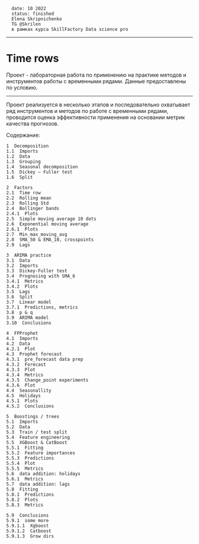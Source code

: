       date: 10 2022
      status: finished 
      Elena Skripnichenko
      TG @Skrilen
      в рамках курса SkillFactory Data science pro
__________
# Time rows  
Проект - лабораторная работа по применению на практике методов и инструментов работы с временными рядами. 
Данные предоставлены по условию.

________
Проект реализуется в несколько этапов и последовательно охватывает ряд инструментов и методов по работе с временными рядами,  проводится оценка эффективности применения на основании метрик качества прогнозов. 

Содержание:

    1  Decomposition
    1.1  Imports
    1.2  Data
    1.3  Grouping
    1.4  Seasonal decomposition
    1.5  Dickey — Fuller test
    1.6  Split

    2  Factors
    2.1  Time row
    2.2  Rolling mean
    2.3  Rolling Std
    2.4  Bollinger bands
    2.4.1  Plots
    2.5  Simple moving average 10 dots
    2.6  Exponential moving average
    2.6.1  Plots
    2.7  Min_max_moving_avg
    2.8  SMA_50 & EMA_10, crosspoints
    2.9  Lags

    3  ARIMA practice
    3.1  Data
    3.2  Imports
    3.3  Dickey-Fuller test
    3.4  Prognosing with SMA_6
    3.4.1  Metrics
    3.4.2  Plots
    3.5  Lags
    3.6  Split
    3.7  Linear model
    3.7.1  Predictions, metrics
    3.8  p & q
    3.9  ARIMA model
    3.10  Conclusions

    4  FPProphet
    4.1  Imports
    4.2  Data
    4.2.1  Plot
    4.3  Prophet forecast
    4.3.1  pre_forecast data prep
    4.3.2  Forecast
    4.3.3  Plot
    4.3.4  Metrics
    4.3.5  Change_point experiments
    4.3.6  Plot
    4.4  Seasonallity
    4.5  Holidays
    4.5.1  Plots
    4.5.2  Conclusions

    5  Boostings / trees
    5.1  Imports
    5.2  Data
    5.3  Train / test split
    5.4  Feature engineering
    5.5  XGBoost & CatBoost
    5.5.1  Fitting
    5.5.2  Feature importances
    5.5.3  Predictions
    5.5.4  Plot
    5.5.5  Metrics
    5.6  data addition: holidays
    5.6.1  Metrics
    5.7  data addition: lags
    5.8  Fitting
    5.8.1  Predictions
    5.8.2  Plots
    5.8.3  Metrics

    5.9  Conclusions
    5.9.1  some more
    5.9.1.1  Xgboost
    5.9.1.2  Catboost
    5.9.1.3  Grow dirs

